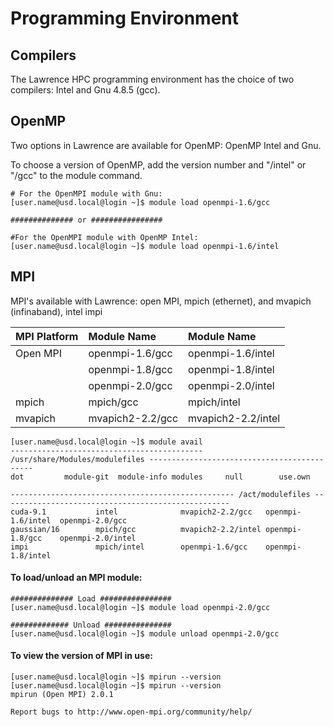 # Programming Environment

## Compilers

The Lawrence HPC programming environment has the choice of two compilers: Intel and Gnu 4.8.5 \(gcc\).

## OpenMP

Two options in Lawrence are available for OpenMP: OpenMP Intel and Gnu.

To choose a version of OpenMP, add the version number and "/intel" or "/gcc" to the module command.

```text
# For the OpenMPI module with Gnu:
[user.name@usd.local@login ~]$ module load openmpi-1.6/gcc

############## or ################

#For the OpenMPI module with OpenMP Intel:
[user.name@usd.local@login ~]$ module load openmpi-1.6/intel

```

## MPI

MPI's available with Lawrence: open MPI, mpich \(ethernet\), and mvapich \(infinaband\), intel impi

| **MPI Platform** | Module Name | Module Name |
| :--- | :--- | :--- |
| Open MPI | openmpi-1.6/gcc | openmpi-1.6/intel |
|  | openmpi-1.8/gcc | openmpi-1.8/intel |
|  | openmpi-2.0/gcc | openmpi-2.0/intel |
| mpich | mpich/gcc | mpich/intel |
| mvapich | mvapich2-2.2/gcc | mvapich2-2.2/intel |

```text
[user.name@usd.local@login ~]$ module avail
------------------------------------------- /usr/share/Modules/modulefiles --------------------------------------------
dot         module-git  module-info modules     null        use.own

-------------------------------------------------- /act/modulefiles ---------------------------------------------------
cuda-9.1           intel              mvapich2-2.2/gcc   openmpi-1.6/intel  openmpi-2.0/gcc
gaussian/16        mpich/gcc          mvapich2-2.2/intel openmpi-1.8/gcc    openmpi-2.0/intel
impi               mpich/intel        openmpi-1.6/gcc    openmpi-1.8/intel

```



#### To load/unload an MPI module:

```text
############## Load ################
[user.name@usd.local@login ~]$ module load openmpi-2.0/gcc

############# Unload ###############
[user.name@usd.local@login ~]$ module unload openmpi-2.0/gcc
```

#### To view the version of MPI in use:

```text
[user.name@usd.local@login ~]$ mpirun --version
[user.name@usd.local@login ~]$ mpirun --version
mpirun (Open MPI) 2.0.1

Report bugs to http://www.open-mpi.org/community/help/
```

